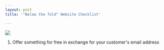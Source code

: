 ```yaml
---
layout: post
title: '"Below the fold" Website Checklist'

---
```

![](/designco/uploads/brooke-cagle-_6cz9kuvnxm-unsplash.jpg)

1. Offer something for free in exchange for your customer's email address